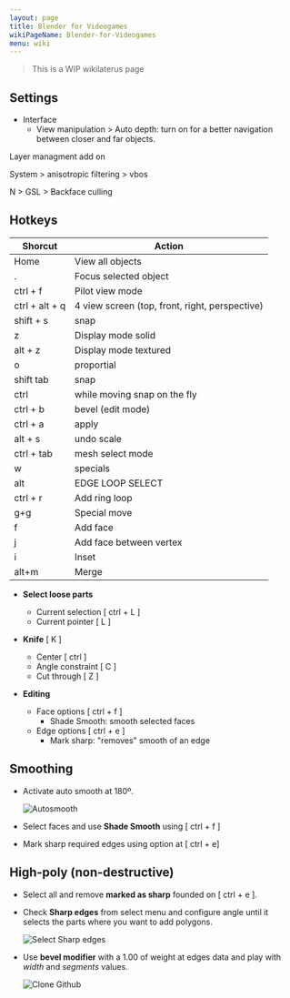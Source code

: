 ```yaml
---
layout: page
title: Blender for Videogames
wikiPageName: Blender-for-Videogames
menu: wiki
---
```


> This is a WIP wikilaterus page

## Settings

* Interface
    * View manipulation > Auto depth: turn on for a better navigation between closer and far objects.

Layer managment add on

System > anisotropic filtering > vbos

N > GSL > Backface culling

## Hotkeys

|Shorcut             |Action                                             
|---------           |---------                                          
|Home                | View all objects                                  
|.                   | Focus selected object                             
|ctrl + f            | Pilot view mode                                   
|ctrl + alt + q      | 4 view screen (top, front, right, perspective)    
|shift + s           | snap                                              
|z                   | Display mode solid                                
|alt + z             | Display mode textured                             
|o                   | proportial                                        
|shift tab           | snap
|ctrl                | while moving snap on the fly
|ctrl + b            | bevel (edit mode)
|ctrl + a            | apply
|alt + s             | undo scale
|ctrl + tab          | mesh select mode
|w                   | specials
|alt                 | EDGE LOOP SELECT
|ctrl + r            | Add ring loop
|g+g                 | Special move
|f                   | Add face
|j                   | Add face between vertex
|i                   | Inset
|alt+m               | Merge

* **Select loose parts**
    * Current selection [ ctrl + L ]
    * Current pointer [ L ]

* **Knife** [ K ]
    * Center [ ctrl ]  
    * Angle constraint [ C ]
    * Cut through [ Z ]

* **Editing**
    * Face options [ ctrl + f ]
        * Shade Smooth: smooth selected faces
    * Edge options [ ctrl + e ]
        * Mark sharp: "removes" smooth of an edge
    
## Smoothing

* Activate auto smooth at 180º.

  ![Autosmooth](https://equilaterus.github.io/wikilaterus/assets/img/blender/auto-smooth.PNG)

* Select faces and use **Shade Smooth** using [ ctrl + f ]

* Mark sharp required edges using option at [ ctrl + e] 

## High-poly (non-destructive)

* Select all and remove **marked as sharp** founded on [ ctrl + e ].

* Check **Sharp edges** from select menu and configure angle until it selects the parts where you want to add polygons.

  ![Select Sharp edges](https://equilaterus.github.io/wikilaterus/assets/img/blender/select-sharp-edges.PNG)  

* Use **bevel modifier** with a 1.00 of weight at edges data and play with *width* and *segments* values.

    ![Clone Github](https://equilaterus.github.io/wikilaterus/assets/img/blender/bevel-modifier-sharp-edges.PNG)
